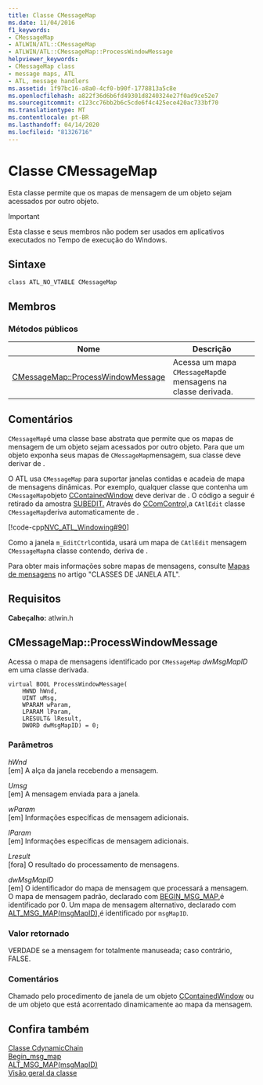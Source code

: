 ```yaml
---
title: Classe CMessageMap
ms.date: 11/04/2016
f1_keywords:
- CMessageMap
- ATLWIN/ATL::CMessageMap
- ATLWIN/ATL::CMessageMap::ProcessWindowMessage
helpviewer_keywords:
- CMessageMap class
- message maps, ATL
- ATL, message handlers
ms.assetid: 1f97bc16-a8a0-4cf0-b90f-1778813a5c8e
ms.openlocfilehash: a822f36d6b6fd49301d8240324e27f0ad9ce52e7
ms.sourcegitcommit: c123cc76bb2b6c5cde6f4c425ece420ac733bf70
ms.translationtype: MT
ms.contentlocale: pt-BR
ms.lasthandoff: 04/14/2020
ms.locfileid: "81326716"
---
```

# <a name="cmessagemap-class"></a>Classe CMessageMap

Esta classe permite que os mapas de mensagem de um objeto sejam acessados por outro objeto.

> [!IMPORTANT]
> Esta classe e seus membros não podem ser usados em aplicativos executados no Tempo de execução do Windows.

## <a name="syntax"></a>Sintaxe

```
class ATL_NO_VTABLE CMessageMap
```

## <a name="members"></a>Membros

### <a name="public-methods"></a>Métodos públicos

|Nome|Descrição|
|----------|-----------------|
|[CMessageMap::ProcessWindowMessage](#processwindowmessage)|Acessa um mapa `CMessageMap`de mensagens na classe derivada.|

## <a name="remarks"></a>Comentários

`CMessageMap`é uma classe base abstrata que permite que os mapas de mensagem de um objeto sejam acessados por outro objeto. Para que um objeto exponha seus mapas de `CMessageMap`mensagem, sua classe deve derivar de .

O ATL usa `CMessageMap` para suportar janelas contidas e acadeia de mapa de mensagens dinâmicas. Por exemplo, qualquer classe que contenha um `CMessageMap`objeto [CContainedWindow](../../atl/reference/ccontainedwindowt-class.md) deve derivar de . O código a seguir é retirado da amostra [SUBEDIT.](https://github.com/Microsoft/VCSamples/tree/master/VC2008Samples/ATL/Controls/SubEdit) Através do [CComControl,](../../atl/reference/ccomcontrol-class.md)a `CAtlEdit` classe `CMessageMap`deriva automaticamente de .

[!code-cpp[NVC_ATL_Windowing#90](../../atl/codesnippet/cpp/cmessagemap-class_1.h)]

Como a janela `m_EditCtrl`contida, usará um mapa de `CAtlEdit` mensagem `CMessageMap`na classe contendo, deriva de .

Para obter mais informações sobre mapas de mensagens, consulte [Mapas de mensagens](../../atl/message-maps-atl.md) no artigo "CLASSES DE JANELA ATL".

## <a name="requirements"></a>Requisitos

**Cabeçalho:** atlwin.h

## <a name="cmessagemapprocesswindowmessage"></a><a name="processwindowmessage"></a>CMessageMap::ProcessWindowMessage

Acessa o mapa de mensagens identificado por `CMessageMap` *dwMsgMapID* em uma classe derivada.

```
virtual BOOL ProcessWindowMessage(
    HWND hWnd,
    UINT uMsg,
    WPARAM wParam,
    LPARAM lParam,
    LRESULT& lResult,
    DWORD dwMsgMapID) = 0;
```

### <a name="parameters"></a>Parâmetros

*hWnd*<br/>
[em] A alça da janela recebendo a mensagem.

*Umsg*<br/>
[em] A mensagem enviada para a janela.

*wParam*<br/>
[em] Informações específicas de mensagem adicionais.

*lParam*<br/>
[em] Informações específicas de mensagem adicionais.

*Lresult*<br/>
[fora] O resultado do processamento de mensagens.

*dwMsgMapID*<br/>
[em] O identificador do mapa de mensagem que processará a mensagem. O mapa de mensagem padrão, declarado com [BEGIN_MSG_MAP,](message-map-macros-atl.md#begin_msg_map)é identificado por 0. Um mapa de mensagem alternativo, declarado com [ALT_MSG_MAP(msgMapID),](message-map-macros-atl.md#alt_msg_map)é identificado por `msgMapID`.

### <a name="return-value"></a>Valor retornado

VERDADE se a mensagem for totalmente manuseada; caso contrário, FALSE.

### <a name="remarks"></a>Comentários

Chamado pelo procedimento de janela de um objeto [CContainedWindow](../../atl/reference/ccontainedwindowt-class.md) ou de um objeto que está acorrentado dinamicamente ao mapa da mensagem.

## <a name="see-also"></a>Confira também

[Classe CdynamicChain](../../atl/reference/cdynamicchain-class.md)<br/>
[Begin_msg_map](message-map-macros-atl.md#begin_msg_map)<br/>
[ALT_MSG_MAP(msgMapID)](message-map-macros-atl.md#alt_msg_map)<br/>
[Visão geral da classe](../../atl/atl-class-overview.md)
